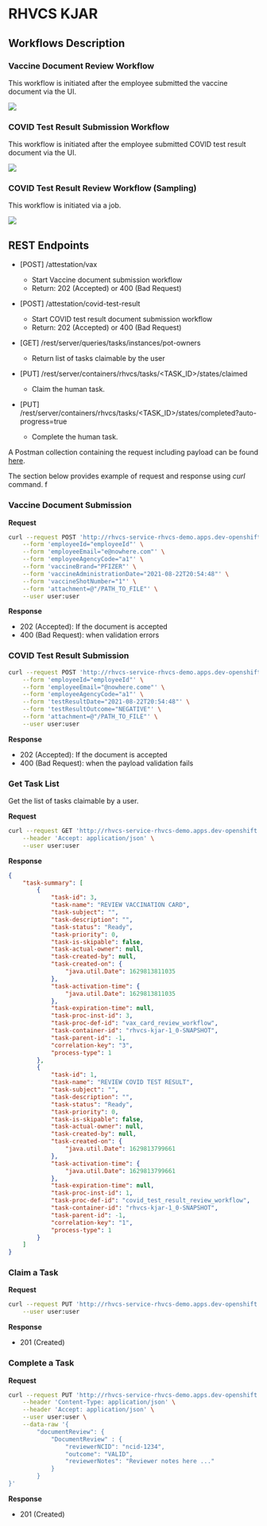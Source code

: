 RHVCS KJAR
=======================


## Workflows Description

### Vaccine Document Review Workflow

This workflow is initiated after the employee submitted the vaccine document via the UI.

![](Projects/redhat/RHVCS/backend-monorepo/kjar/src/main/resources/com/redhat/rhvcs_kjar/vax_card_review_workflow-svg.svg)


### COVID Test Result Submission Workflow


This workflow is initiated after the employee submitted COVID test result document via the UI.

![](Projects/redhat/RHVCS/backend-monorepo/kjar/src/main/resources/com/redhat/rhvcs_kjar/covid_test_result_submission_workflow-svg.svg)

### COVID Test Result Review Workflow (Sampling)

This workflow is initiated via a job.

![](Projects/redhat/RHVCS/backend-monorepo/kjar/src/main/resources/com/redhat/rhvcs_kjar/covid_test_result_review_workflow-svg.svg)


## REST Endpoints

- [POST] <HOST>/attestation/vax
  - Start Vaccine document submission workflow
  - Return: 202 (Accepted) or 400 (Bad Request)

- [POST] <HOST>/attestation/covid-test-result
  - Start COVID test result document submission workflow
  - Return: 202 (Accepted) or 400 (Bad Request)

- [GET] <HOST>/rest/server/queries/tasks/instances/pot-owners
    - Return list of tasks claimable by the user

- [PUT] <HOST>/rest/server/containers/rhvcs/tasks/<TASK_ID>/states/claimed
    - Claim the human task.

- [PUT] <HOST>/rest/server/containers/rhvcs/tasks/<TASK_ID>/states/completed?auto-progress=true
    - Complete the human task.

A Postman collection containing the request including payload can be found [here](postman-collections/).


The section below provides example of request and response using *curl* command.
f
### Vaccine Document Submission

**Request**

```sh
curl --request POST 'http://rhvcs-service-rhvcs-demo.apps.dev-openshift.58rz.p1.openshiftapps.com/attestation/vax' \
    --form 'employeeId="employeeId"' \
    --form 'employeeEmail="e@nowhere.com"' \
    --form 'employeeAgencyCode="a1"' \
    --form 'vaccineBrand="PFIZER"' \
    --form 'vaccineAdministrationDate="2021-08-22T20:54:48"' \
    --form 'vaccineShotNumber="1"' \
    --form 'attachment=@"/PATH_TO_FILE"' \
    --user user:user
```

**Response**

- 202 (Accepted): If the document is accepted
- 400 (Bad Request): when validation errors

### COVID Test Result Submission

```sh
curl --request POST 'http://rhvcs-service-rhvcs-demo.apps.dev-openshift.58rz.p1.openshiftapps.com/attestation/covid-test-result' \
    --form 'employeeId="employeeId"' \
    --form 'employeeEmail="@nowhere.come"' \
    --form 'employeeAgencyCode="a1"' \
    --form 'testResultDate="2021-08-22T20:54:48"' \
    --form 'testResultOutcome="NEGATIVE"' \
    --form 'attachment=@"/PATH_TO_FILE"' \
    --user user:user
```

**Response**

- 202 (Accepted): If the document is accepted
- 400 (Bad Request): when the payload validation fails

### Get Task List

Get the list of tasks claimable by a user.

**Request**

```sh
curl --request GET 'http://rhvcs-service-rhvcs-demo.apps.dev-openshift.58rz.p1.openshiftapps.com/rest/server/queries/tasks/instances/pot-owners' \
    --header 'Accept: application/json' \
    --user user:user
```

**Response**

```json
{
    "task-summary": [
        {
            "task-id": 3,
            "task-name": "REVIEW VACCINATION CARD",
            "task-subject": "",
            "task-description": "",
            "task-status": "Ready",
            "task-priority": 0,
            "task-is-skipable": false,
            "task-actual-owner": null,
            "task-created-by": null,
            "task-created-on": {
                "java.util.Date": 1629813811035
            },
            "task-activation-time": {
                "java.util.Date": 1629813811035
            },
            "task-expiration-time": null,
            "task-proc-inst-id": 3,
            "task-proc-def-id": "vax_card_review_workflow",
            "task-container-id": "rhvcs-kjar-1_0-SNAPSHOT",
            "task-parent-id": -1,
            "correlation-key": "3",
            "process-type": 1
        },
        {
            "task-id": 1,
            "task-name": "REVIEW COVID TEST RESULT",
            "task-subject": "",
            "task-description": "",
            "task-status": "Ready",
            "task-priority": 0,
            "task-is-skipable": false,
            "task-actual-owner": null,
            "task-created-by": null,
            "task-created-on": {
                "java.util.Date": 1629813799661
            },
            "task-activation-time": {
                "java.util.Date": 1629813799661
            },
            "task-expiration-time": null,
            "task-proc-inst-id": 1,
            "task-proc-def-id": "covid_test_result_review_workflow",
            "task-container-id": "rhvcs-kjar-1_0-SNAPSHOT",
            "task-parent-id": -1,
            "correlation-key": "1",
            "process-type": 1
        }
    ]
}
```

### Claim a Task

**Request**

```sh
curl --request PUT 'http://rhvcs-service-rhvcs-demo.apps.dev-openshift.58rz.p1.openshiftapps.com/rest/server/containers/rhvcs-kjar-1_0-SNAPSHOT/tasks/1/states/claimed' \
    --user user:user
```

**Response**

- 201 (Created)

### Complete a Task

**Request**

```sh
curl --request PUT 'http://rhvcs-service-rhvcs-demo.apps.dev-openshift.58rz.p1.openshiftapps.com/rest/server/containers/rhvcs-kjar-1_0-SNAPSHOT/tasks/1/states/completed?auto-progress=true' \
    --header 'Content-Type: application/json' \
    --header 'Accept: application/json' \
    --user user:user \
    --data-raw '{
        "documentReview": {
            "DocumentReview" : {
                "reviewerNCID": "ncid-1234",
                "outcome": "VALID",
                "reviewerNotes": "Reviewer notes here ..."
            }        
        }
}'
```

**Response**

- 201 (Created)
